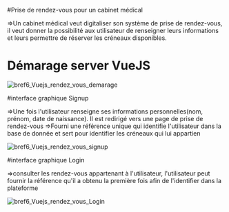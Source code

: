 #Prise de rendez-vous pour un cabinet médical

=>Un cabinet médical veut digitaliser son système de prise de rendez-vous, il veut donner la possibilité aux utilisateur de renseigner leurs informations et leurs permettre de réserver les créneaux disponibles.


# Démarage server VueJS

![bref6_Vuejs_rendez_vous_demarage](https://user-images.githubusercontent.com/77145529/124587225-4832bf00-de4f-11eb-9b80-856895871d7a.gif)


#interface graphique Signup

=>Une fois l'utilisateur renseigne ses informations personnelles(nom, prénom, date de naissance). Il est redirigé vers une page de prise de rendez-vous
=>Fourni une référence unique qui identifie l'utilisateur dans la base de donnée et sert pour identifier les créneaux qui lui appartien


![bref6_Vuejs_rendez_vous_signup](https://user-images.githubusercontent.com/77145529/124587337-6b5d6e80-de4f-11eb-8c9e-160e5843693f.gif)


#interface graphique Login

=>consulter les rendez-vous appartenant à l'utilisateur, l'utilisateur peut fournir la référence qu'il a obtenu la première fois afin de l'identifier dans la plateforme 



![bref6_Vuejs_rendez_vous_Login](https://user-images.githubusercontent.com/77145529/124587752-e6bf2000-de4f-11eb-9c1a-3e497d8e592e.gif)

